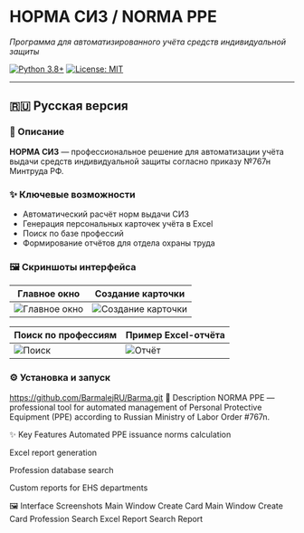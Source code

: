 # НОРМА СИЗ / NORMA PPE  
*Программа для автоматизированного учёта средств индивидуальной защиты*  

[![Python 3.8+](https://img.shields.io/badge/python-3.8%2B-blue)](https://www.python.org/)
[![License: MIT](https://img.shields.io/badge/license-MIT-green)](LICENSE)

---

## 🇷🇺 Русская версия  

### 📌 Описание  
**НОРМА СИЗ** — профессиональное решение для автоматизации учёта выдачи средств индивидуальной защиты согласно приказу №767н Минтруда РФ.  

### ✨ Ключевые возможности  
- Автоматический расчёт норм выдачи СИЗ  
- Генерация персональных карточек учёта в Excel  
- Поиск по базе профессий  
- Формирование отчётов для отдела охраны труда  

### 🖼️ Скриншоты интерфейса  
| Главное окно | Создание карточки |
|--------------|------------------|
| ![Главное окно](https://files.catbox.moe/dpy3gl.png) | ![Создание карточки](https://files.catbox.moe/9i9wuk.png) |

| Поиск по профессиям | Пример Excel-отчёта |
|---------------------|---------------------|
| ![Поиск](https://files.catbox.moe/237qp0.png) | ![Отчёт](https://files.catbox.moe/txqb28.png) |

### ⚙️ Установка и запуск  
  https://github.com/BarmalejRU/Barma.git
📌 Description
NORMA PPE — professional tool for automated management of Personal Protective Equipment (PPE) according to Russian Ministry of Labor Order #767n.

✨ Key Features
Automated PPE issuance norms calculation

Excel report generation

Profession database search

Custom reports for EHS departments

🖼️ Interface Screenshots
Main Window	Create Card
Main Window	Create Card
Profession Search	Excel Report
Search	Report
